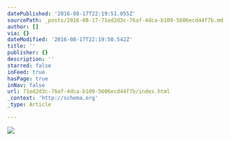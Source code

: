 ```yaml
---
datePublished: '2016-08-17T22:19:51.055Z'
sourcePath: _posts/2016-08-17-71ed2d3c-76af-4dca-b109-5606ecd44f7b.md
author: []
via: {}
dateModified: '2016-08-17T22:19:50.542Z'
title: ''
publisher: {}
description: ''
starred: false
inFeed: true
hasPage: true
inNav: false
url: 71ed2d3c-76af-4dca-b109-5606ecd44f7b/index.html
_context: 'http://schema.org'
_type: Article

---
```

![](https://the-grid-user-content.s3-us-west-2.amazonaws.com/f39255fa-7ce5-41cb-9de1-100a2bc51272.jpg)
